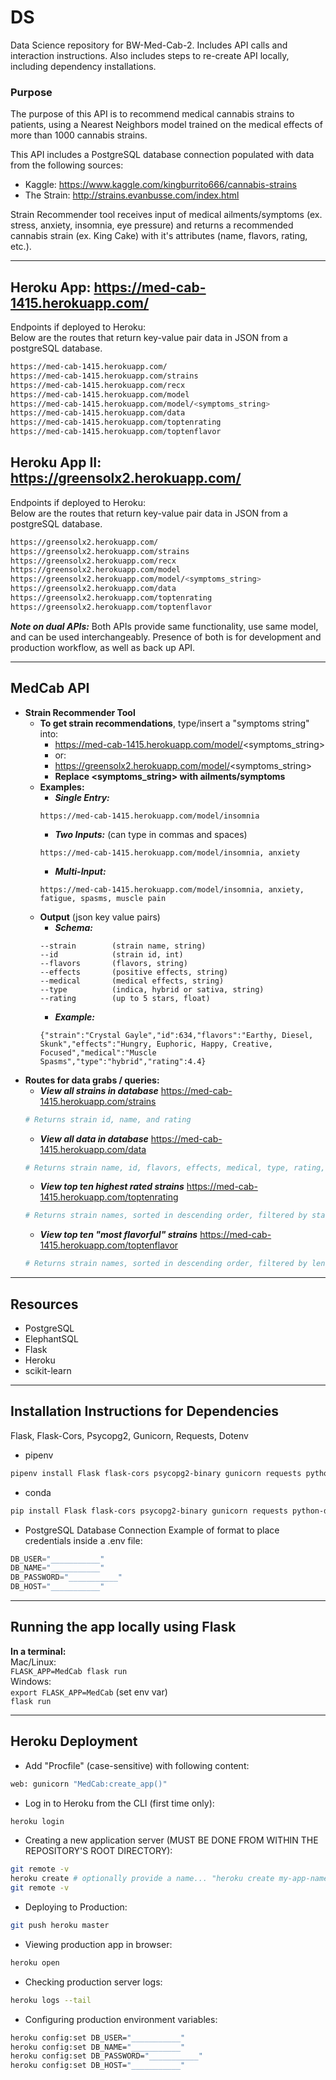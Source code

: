 # DS
Data Science repository for BW-Med-Cab-2. Includes API calls and interaction instructions. Also includes steps to re-create API locally, including dependency installations.

### Purpose
The purpose of this API is to recommend medical cannabis strains to patients, using a Nearest Neighbors model trained on the medical effects of more than 1000 cannabis strains.

This API includes a PostgreSQL database connection populated with data from the following sources:
- Kaggle: https://www.kaggle.com/kingburrito666/cannabis-strains
- The Strain: http://strains.evanbusse.com/index.html

Strain Recommender tool receives input of medical ailments/symptoms (ex. stress, anxiety, insomnia, eye pressure) and returns a recommended cannabis strain (ex. King Cake) with it's attributes (name, flavors, rating, etc.).
<!-- TODO: What is this repo/app about? What does it do? Who is it for? 

TODO: What data does it use? Links? 

TODO: What is the Strain Recommender Tool / how does it work? What do the "recommendations" tell me? -->
---

## Heroku App: https://med-cab-1415.herokuapp.com/

Endpoints if deployed to Heroku:  
Below are the routes that return key-value pair data in JSON from a postgreSQL database. 
```sh
https://med-cab-1415.herokuapp.com/
https://med-cab-1415.herokuapp.com/strains
https://med-cab-1415.herokuapp.com/recx
https://med-cab-1415.herokuapp.com/model
https://med-cab-1415.herokuapp.com/model/<symptoms_string>
https://med-cab-1415.herokuapp.com/data
https://med-cab-1415.herokuapp.com/toptenrating
https://med-cab-1415.herokuapp.com/toptenflavor
```

## Heroku App II: https://greensolx2.herokuapp.com/

Endpoints if deployed to Heroku:  
Below are the routes that return key-value pair data in JSON from a postgreSQL database. 
```sh
https://greensolx2.herokuapp.com/
https://greensolx2.herokuapp.com/strains
https://greensolx2.herokuapp.com/recx
https://greensolx2.herokuapp.com/model
https://greensolx2.herokuapp.com/model/<symptoms_string>
https://greensolx2.herokuapp.com/data
https://greensolx2.herokuapp.com/toptenrating
https://greensolx2.herokuapp.com/toptenflavor
```

***Note on dual APIs:*** Both APIs provide same functionality, use same model, and can be used interchangeably. Presence of both is for development and production workflow, as well as back up API.

---

## MedCab API
- **Strain Recommender Tool**
    - **To get strain recommendations**, type/insert a "symptoms string" into:
        - https://med-cab-1415.herokuapp.com/model/<symptoms_string> 
        - or: 
        - https://greensolx2.herokuapp.com/model/<symptoms_string>
        - **Replace <symptoms_string> with ailments/symptoms**
    - **Examples:**
        - ***Single Entry:***
        ```
        https://med-cab-1415.herokuapp.com/model/insomnia
        ```
        - ***Two Inputs:*** (can type in commas and spaces)
        ```
        https://med-cab-1415.herokuapp.com/model/insomnia, anxiety
        ```
        - ***Multi-Input:***
        ```
        https://med-cab-1415.herokuapp.com/model/insomnia, anxiety, fatigue, spasms, muscle pain
        ```
    - **Output** (json key value pairs)
        - ***Schema:*** 
        ```
        --strain        (strain name, string)
        --id            (strain id, int)
        --flavors       (flavors, string)
        --effects       (positive effects, string)
        --medical       (medical effects, string)
        --type          (indica, hybrid or sativa, string)
        --rating        (up to 5 stars, float)
        ```
        - ***Example:***
        ```
        {"strain":"Crystal Gayle","id":634,"flavors":"Earthy, Diesel, Skunk","effects":"Hungry, Euphoric, Happy, Creative, Focused","medical":"Muscle Spasms","type":"hybrid","rating":4.4}
        ```
- **Routes for data grabs / queries:**
    - ***View all strains in database***
    https://med-cab-1415.herokuapp.com/strains
    ```py
    # Returns strain id, name, and rating
    ```
    - ***View all data in database***
    https://med-cab-1415.herokuapp.com/data
    ```py
    # Returns strain name, id, flavors, effects, medical, type, rating, flavor
    ```
    - ***View top ten highest rated strains***
    https://med-cab-1415.herokuapp.com/toptenrating
    ``` py
    # Returns strain names, sorted in descending order, filtered by star rating and length of "medical" description
    ```
    - ***View top ten "most flavorful" strains***
    https://med-cab-1415.herokuapp.com/toptenflavor
    ```py
    # Returns strain names, sorted in descending order, filtered by length of "flavors" description
    ```
---

## Resources
- PostgreSQL
- ElephantSQL
- Flask
- Heroku  
- scikit-learn

---

## Installation Instructions for Dependencies
Flask, Flask-Cors, Psycopg2, Gunicorn, Requests, Dotenv
- pipenv
```sh
pipenv install Flask flask-cors psycopg2-binary gunicorn requests python-dotenv
```
- conda
```sh
pip install Flask flask-cors psycopg2-binary gunicorn requests python-dotenv
```
- PostgreSQL Database Connection
Example of format to place credentials inside a .env file:
```py
DB_USER="___________"
DB_NAME="___________"
DB_PASSWORD="___________"
DB_HOST="___________"
```

---

## Running the app locally using Flask  
**In a terminal:**  
Mac/Linux:  
`FLASK_APP=MedCab flask run`  
Windows:  
`export FLASK_APP=MedCab` (set env var)  
`flask run`

---

## Heroku Deployment
- Add "Procfile" (case-sensitive) with following content:
```sh
web: gunicorn "MedCab:create_app()"
```
- Log in to Heroku from the CLI (first time only):
```sh
heroku login
```
- Creating a new application server (MUST BE DONE FROM WITHIN THE REPOSITORY'S ROOT DIRECTORY):
```sh
git remote -v
heroku create # optionally provide a name... "heroku create my-app-name"
git remote -v
```
- Deploying to Production:
```sh
git push heroku master
```
- Viewing production app in browser:
```sh
heroku open
```
- Checking production server logs:
```sh
heroku logs --tail
```
- Configuring production environment variables:
```sh
heroku config:set DB_USER="___________"
heroku config:set DB_NAME="___________"
heroku config:set DB_PASSWORD="___________"
heroku config:set DB_HOST="___________"
```